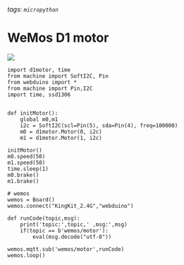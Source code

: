 ###### tags: `micropython`
WeMos D1 motor
=====


![](/uploads/upload_550bc852f6cc318d47c1acbf4cb57211.png)

```python=
import d1motor, time
from machine import SoftI2C, Pin
from webduino import *
from machine import Pin,I2C
import time, ssd1306


def initMotor():
    global m0,m1
    i2c = SoftI2C(scl=Pin(5), sda=Pin(4), freq=100000)
    m0 = d1motor.Motor(0, i2c)
    m1 = d1motor.Motor(1, i2c)    

initMotor()
m0.speed(50)
m1.speed(50)
time.sleep(1)
m0.brake()
m1.brake()

# wemos
wemos = Board()
wemos.connect("KingKit_2.4G","webduino")

def runCode(topic,msg):
    print('topic:',topic,' ,msg:',msg)
    if(topic == b'wemos/motor'):
        eval(msg.decode("utf-8"))

wemos.mqtt.sub('wemos/motor',runCode)
wemos.loop()
```
